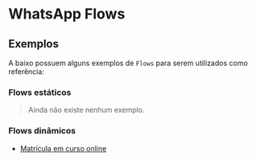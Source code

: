 # WhatsApp Flows

## Exemplos

A baixo possuem alguns exemplos de `Flows` para serem utilizados como referência:

### Flows estáticos

> Ainda não existe nenhum exemplo.

### Flows dinâmicos

- [Matrícula em curso online](course-registration/README.md)

